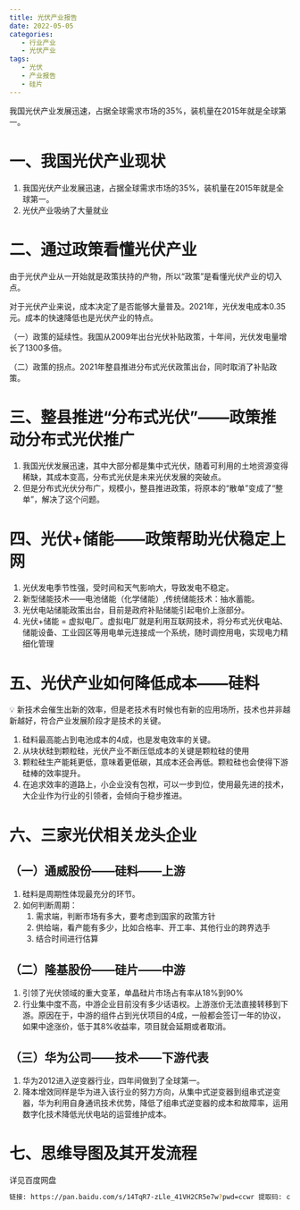 ```yaml
---
title: 光伏产业报告
date: 2022-05-05
categories:
   - 行业产业
   - 光伏产业
tags: 
   - 光伏
   - 产业报告
   - 硅片 
---
```

我国光伏产业发展迅速，占据全球需求市场的35%，装机量在2015年就是全球第一。

<!-- more -->

# 一、我国光伏产业现状

1. 我国光伏产业发展迅速，占据全球需求市场的35%，装机量在2015年就是全球第一。
2. 光伏产业吸纳了大量就业

# 二、通过政策看懂光伏产业

由于光伏产业从一开始就是政策扶持的产物，所以“政策”是看懂光伏产业的切入点。

对于光伏产业来说，成本决定了是否能够大量普及。2021年，光伏发电成本0.35元。成本的快速降低也是光伏产业的特点。

（一）政策的延续性。我国从2009年出台光伏补贴政策，十年间，光伏发电量增长了1300多倍。

（二）政策的拐点。2021年整县推进分布式光伏政策出台，同时取消了补贴政策。

# 三、整县推进“分布式光伏”——政策推动分布式光伏推广

1. 我国光伏发展迅速，其中大部分都是集中式光伏，随着可利用的土地资源变得稀缺，其成本变高，分布式光伏是未来光伏发展的突破点。
2. 但是分布式光伏分布广，规模小，整县推进政策，将原本的“散单”变成了“整单”，解决了这个问题。

# 四、光伏+储能——政策帮助光伏稳定上网

1. 光伏发电季节性强，受时间和天气影响大，导致发电不稳定。
2. 新型储能技术——电池储能（化学储能）,传统储能技术：抽水蓄能。
3. 光伏电站储能政策出台，目前是政府补贴储能引起电价上涨部分。
4. 光伏+储能 = 虚拟电厂。虚拟电厂就是利用互联网技术，将分布式光伏电站、储能设备、工业园区等用电单元连接成一个系统，随时调控用电，实现电力精细化管理

# 五、光伏产业如何降低成本——硅料

💡 新技术会催生出新的效率，但是老技术有时候也有新的应用场所，技术也并非越新越好，符合产业发展阶段才是技术的关键。

1. 硅料最高能占到电池成本的4成，也是发电效率的关键。
2. 从块状硅到颗粒硅，光伏产业不断压低成本的关键是颗粒硅的使用
3. 颗粒硅生产能耗更低，意味着更低碳，其成本还会再低。颗粒硅也会使得下游硅棒的效率提升。
4. 在追求效率的道路上，小企业没有包袱，可以一步到位，使用最先进的技术，大企业作为行业的引领者，会倾向于稳步推进。

# 六、三家光伏相关龙头企业

## （一）通威股份——硅料——上游

1. 硅料是周期性体现最充分的环节。
2. 如何判断周期：
    1. 需求端，判断市场有多大，要考虑到国家的政策方针
    2. 供给端，看产能有多少，比如合格率、开工率、其他行业的跨界选手
    3. 结合时间进行估算

## （二）隆基股份——硅片——中游

1. 引领了光伏领域的重大变革，单晶硅片市场占有率从18%到90%
2. 行业集中度不高，中游企业目前没有多少话语权。上游涨价无法直接转移到下游。原因在于，中游的组件占到光伏项目的4成，一般都会签订一年的协议，如果中途涨价，低于其8%收益率，项目就会延期或者取消。

## （三）华为公司——技术——下游代表

1. 华为2012进入逆变器行业，四年间做到了全球第一。
2. 降本增效同样是华为进入该行业的努力方向，从集中式逆变器到组串式逆变器，华为利用自身通讯技术优势，降低了组串式逆变器的成本和故障率，运用数字化技术降低光伏电站的运营维护成本。

# 七、思维导图及其开发流程
详见百度网盘

```bash
链接: https://pan.baidu.com/s/14TqR7-zLle_41VH2CR5e7w?pwd=ccwr 提取码: ccwr 复制这段内容后打开百度网盘手机App，操作更方便哦
```
